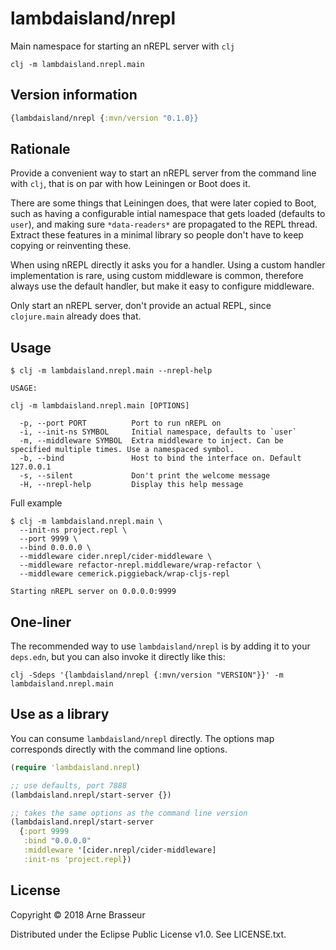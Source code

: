 # lambdaisland/nrepl

Main namespace for starting an nREPL server with `clj`

```
clj -m lambdaisland.nrepl.main
```

## Version information

``` clojure
{lambdaisland/nrepl {:mvn/version "0.1.0}}
```

## Rationale

Provide a convenient way to start an nREPL server from the command line with
`clj`, that is on par with how Leiningen or Boot does it.

There are some things that Leiningen does, that were later copied to Boot, such
as having a configurable intial namespace that gets loaded (defaults to `user`),
and making sure `*data-readers*` are propagated to the REPL thread. Extract
these features in a minimal library so people don't have to keep copying or
reinventing these.

When using nREPL directly it asks you for a handler. Using a custom handler
implementation is rare, using custom middleware is common, therefore always use
the default handler, but make it easy to configure middleware.

Only start an nREPL server, don't provide an actual REPL, since `clojure.main`
already does that.

## Usage

```
$ clj -m lambdaisland.nrepl.main --nrepl-help

USAGE:

clj -m lambdaisland.nrepl.main [OPTIONS]

  -p, --port PORT          Port to run nREPL on
  -i, --init-ns SYMBOL     Initial namespace, defaults to `user`
  -m, --middleware SYMBOL  Extra middleware to inject. Can be specified multiple times. Use a namespaced symbol.
  -b, --bind               Host to bind the interface on. Default 127.0.0.1
  -s, --silent             Don't print the welcome message
  -H, --nrepl-help         Display this help message
```

Full example

```
$ clj -m lambdaisland.nrepl.main \
  --init-ns project.repl \
  --port 9999 \
  --bind 0.0.0.0 \
  --middleware cider.nrepl/cider-middleware \
  --middleware refactor-nrepl.middleware/wrap-refactor \
  --middleware cemerick.piggieback/wrap-cljs-repl

Starting nREPL server on 0.0.0.0:9999
```

## One-liner

The recommended way to use `lambdaisland/nrepl` is by adding it to your `deps.edn`, but you can also invoke it directly like this:

```
clj -Sdeps '{lambdaisland/nrepl {:mvn/version "VERSION"}}' -m lambdaisland.nrepl.main
```

## Use as a library

You can consume `lambdaisland/nrepl` directly. The options map corresponds
directly with the command line options.

``` clojure
(require 'lambdaisland.nrepl)

;; use defaults, port 7888
(lambdaisland.nrepl/start-server {})

;; takes the same options as the command line version
(lambdaisland.nrepl/start-server
  {:port 9999
   :bind "0.0.0.0"
   :middleware '[cider.nrepl/cider-middleware]
   :init-ns 'project.repl})
```

## License

Copyright &copy; 2018 Arne Brasseur

Distributed under the Eclipse Public License v1.0. See LICENSE.txt.

